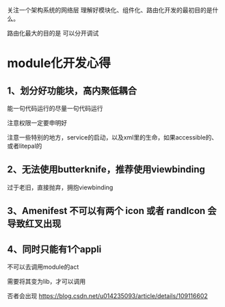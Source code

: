 关注一个架构系统的网络层
理解好模块化、组件化、路由化开发的最初目的是什么。

路由化最大的目的是 可以分开调试



# module化开发心得

## 1、划分好功能块，高内聚低耦合

能一句代码运行的尽量一句代码运行

注意权限一定要申明好

注意一些特别的地方，service的启动，以及xml里的生命，如果accessible的、或者litepal的

## 2、无法使用butterknife，推荐使用viewbinding

过于老旧，直接抛弃，拥抱viewbinding

## 3、Amenifest 不可以有两个 icon 或者 randIcon 会导致红叉出现

## 4、同时只能有1个appli

不可以去调用module的act

需要将其变为lib，才可以调用

否者会出现 https://blog.csdn.net/u014235093/article/details/109116602